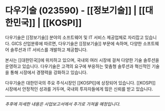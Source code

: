 # 다우기술 (023590) - [[정보기술]] | [[대한민국]] | [[KOSPI]]

다우기술은 [[정보기술]] 분야의 소프트웨어 및 IT 서비스 제공업체로 자리잡고 있습니다. GICS 산업분류에 따르면, 다우기술은 [[정보기술]] 부문에 속하며, 다양한 소프트웨어 솔루션과 IT 서비스를 개발하고 제공합니다.

본사는 [[대한민국]]에 위치하고 있으며, 국내외 여러 시장에 걸쳐 다양한 기술 솔루션을 운영하고 있습니다. 다우기술은 고객의 요구에 부응하는 맞춤형 솔루션과 혁신적인 기술을 통해 시장에서 경쟁력을 강화하고 있습니다.

다우기술은 대한민국의 주요 주식시장인 [[KOSPI]]에 상장되어 있습니다. [[KOSPI]] 시장에서 안정적인 성과를 거두며, 국내외 투자자들에게 많은 신뢰를 받고 있습니다.

---

*추후에 자세한 내용은 사업보고서에서 추가로 가져올 예정입니다.*